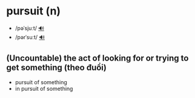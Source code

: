 # pursuit (n)

- /pəˈsjuːt/ [🔊](https://www.oxfordlearnersdictionaries.com/media/english/uk_pron/p/pur/pursu/pursuit__gb_2.mp3)
- /pərˈsuːt/ [🔊](https://www.oxfordlearnersdictionaries.com/media/english/us_pron/p/pur/pursu/pursuit__us_1.mp3)

## (Uncountable) the act of looking for or trying to get something (theo đuổi)

- pursuit of something
- in pursuit of something